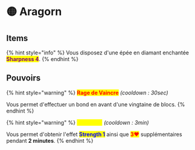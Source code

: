 # 🟡 Aragorn

## Items

{% hint style="info" %}
Vous disposez d'une épée en diamant enchantée <mark style="color:purple;">**Sharpness 4**</mark>.
{% endhint %}

## Pouvoirs

{% hint style="warning" %}
<mark style="color:red;">**Rage de Vaincre**</mark> _(cooldown : 30sec)_

Vous permet d'effectuer un bond en avant d'une vingtaine de blocs.
{% endhint %}

{% hint style="warning" %}
<mark style="color:yellow;">**Couronne**</mark> _(cooldown : 3min)_

Vous permet d'obtenir l'effet <mark style="color:blue;">**Strength 1**</mark> ainsi que <mark style="color:red;">**3❤**</mark> supplémentaires pendant **2 minutes**.
{% endhint %}
